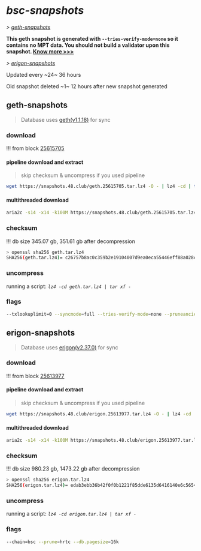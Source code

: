 # *bsc-snapshots*


*\> [geth-snapshots](#geth-snapshots)*

**This geth snapshot is generated with `--tries-verify-mode=none` so it contains no MPT data. You should not build a validator upon this snapshot. [Know more >>>](https://github.com/bnb-chain/bsc/pull/926)**

*\> [erigon-snapshots](#erigon-snapshots)*

Updated every ~24~ 36 hours

Old snapshot deleted ~1~ 12 hours after new snapshot generated

## geth-snapshots


> Database uses [geth(v1.1.18)](https://github.com/bnb-chain/bsc/releases/tag/v1.1.18) for sync


### download

<!-- begin_geth -->

!!! from block [25615705](https://bscscan.com/block/25615705)

#### pipeline download and extract
> skip checksum & uncompress if you used pipeline
```bash
wget https://snapshots.48.club/geth.25615705.tar.lz4 -O - | lz4 -cd | tar xf -
```

#### multithreaded download

```bash
aria2c -s14 -x14 -k100M https://snapshots.48.club/geth.25615705.tar.lz4 -o geth.tar.lz4
```


### checksum

!!! db size 345.07 gb, 351.61 gb after decompression
```bash
> openssl sha256 geth.tar.lz4
SHA256(geth.tar.lz4)= c26757b8ac0c359b2e19104007d9ea0eca55446eff88a028ced08837ce22f4aa
```

<!-- end_geth -->

### uncompress


running a script: _`lz4 -cd geth.tar.lz4 | tar xf -`_


### flags


```bash
--txlookuplimit=0 --syncmode=full --tries-verify-mode=none --pruneancient=true --diffblock=5000
```


## erigon-snapshots


> Database uses [erigon(v2.37.0)](https://github.com/ledgerwatch/erigon/releases/tag/v2.37.0) for sync


### download

<!-- begin_erigon -->

!!! from block [25613977](https://bscscan.com/block/25613977)

#### pipeline download and extract
> skip checksum & uncompress if you used pipeline
```bash
wget https://snapshots.48.club/erigon.25613977.tar.lz4 -O - | lz4 -cd | tar xf -
```

#### multithreaded download

```bash
aria2c -s14 -x14 -k100M https://snapshots.48.club/erigon.25613977.tar.lz4 -o erigon.tar.lz4
```


### checksum

!!! db size 980.23 gb, 1473.22 gb after decompression
```bash
> openssl sha256 erigon.tar.lz4
SHA256(erigon.tar.lz4)= edab3ebb36b42f0f0b1221f85dde6135d6416140e6c56549ed7f9ebd51d59cdc
```

<!-- end_erigon -->


### uncompress


running a script: _`lz4 -cd erigon.tar.lz4 | tar xf -`_


### flags


```bash
--chain=bsc --prune=hrtc --db.pagesize=16k
```
